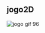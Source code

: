 ## jogo2D


![jogo gif 96](https://user-images.githubusercontent.com/60022350/87239544-b2ed1e00-c3e6-11ea-8dce-feffa0836851.png)


